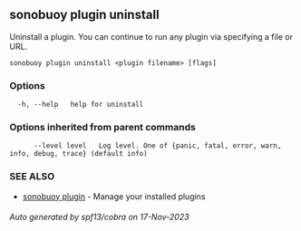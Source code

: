 ## sonobuoy plugin uninstall

Uninstall a plugin. You can continue to run any plugin via specifying a file or URL.

```
sonobuoy plugin uninstall <plugin filename> [flags]
```

### Options

```
  -h, --help   help for uninstall
```

### Options inherited from parent commands

```
      --level level   Log level. One of {panic, fatal, error, warn, info, debug, trace} (default info)
```

### SEE ALSO

* [sonobuoy plugin](sonobuoy_plugin.md)	 - Manage your installed plugins

###### Auto generated by spf13/cobra on 17-Nov-2023
